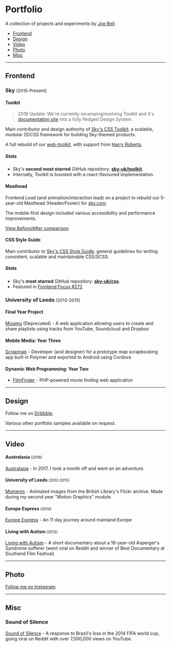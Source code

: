 # Portfolio

A collection of projects and experiments by [Joe Bell](http://joebell.co.uk).

* [Frontend](#frontend)
* [Design](#design)
* [Video](#video)
* [Photo](#photo)
* [Misc](#misc)

---

## Frontend

### Sky <small style="font-weight: normal;">(2015-Present)</small>

#### Toolkit

> 2018 Update: We're currently revamping/evolving Toolkit and it's [documentation site](http://sky.com/toolkit) into a fully fledged Design System.

Main contributor and design authority of [Sky's CSS Toolkit](https://github.com/sky-uk/toolkit); a scalable, modular (S)CSS framework for building Sky-themed products.

A full rebuild of our [web-toolkit](https://github.com/skyglobal/web-toolkit), with support from [Harry Roberts](https://twitter.com/csswizardry).

##### Stats

* Sky's **second most starred** GitHub repository: [**sky-uk/toolkit**](https://github.com/sky-uk/toolkit).
* Internally, Toolkit is boosted with a react-flavoured implementation.

#### Masthead

Frontend Lead (and animation/interaction lead) on a project to rebuild our 5-year-old Masthead (Header/Footer) for [sky.com](sky.com).

The mobile-first design included various accessibility and performance improvements.

[View Before/After comparison](https://pbs.twimg.com/media/DJsmghDXcAAfusq.jpg:large)

#### CSS Style Guide

Main contributor to [Sky's CSS Style Guide](https://github.com/sky-uk/css); general guidelines for writing consistent, scalable and maintainable CSS/SCSS.

##### Stats

* Sky's **most starred** GitHub repository: [**sky-uk/css**](https://github.com/sky-uk/css).
* Featured in [Frontend Focus #272](https://frontendfoc.us/issues/272)

### University of Leeds <small style="font-weight: normal;">(2012-2015)</small>

#### Final Year Project
  
[Mixamu](http://joebell.co.uk/uni/blog/) (Deprecated) - A web application allowing users to create and share playlists using tracks from YouTube, Soundcloud and Dropbox

#### Mobile Media: Year Three

[Scrapmap](https://www.youtube.com/watch?v=NkG9rHnjIco) - Developer (and designer) for a prototype map scrapbooking app built in Polymer and exported to Android using Cordova

#### Dynamic Web Programming: Year Two
- [FilmFinder](http://leedsnewmedia.net/showcase/2735/filmfinder/welcome.php) - PHP-powered movie finding web application

---

## Design

Follow me on [Dribbble](https://dribbble.com/joebell).

Various other portfolio samples available on request.

---

## Video

#### Australasia <small style="font-weight: normal;">(2018)</small>

[Australasia](https://vimeo.com/251627173) - In 2017, I took a month off and went on an adventure.

#### University of Leeds <small style="font-weight: normal;">(2012-2015)</small>

[Moments](https://www.youtube.com/watch?v=uiS1cx38rKk) - Animated images from the British Library's Flickr archive. Made during my second year "Motion Graphics" module.

#### Europe Express <small style="font-weight: normal;">(2014)</small>

[Europe Express](https://vimeo.com/102052151) - An 11 day journey around mainland Europe

#### Living with Autism <small style="font-weight: normal;">(2012)</small>

[Living with Autism](https://vimeo.com/34796278) - A short documentary about a 19-year-old Asperger's Syndrome sufferer (went viral on Reddit and winner of Best Documentary at Southend Film Festival) 

---

## Photo

[Follow me on Instagram](https://www.instagram.com/joebell/).

---

## Misc

### Sound of Silence

[Sound of Silence](https://www.youtube.com/watch?v=IBBu7SZJxJ0) - A response to Brazil's loss in the 2014 FIFA world cup, going viral on Reddit with over 7,000,000 views on YouTube.
